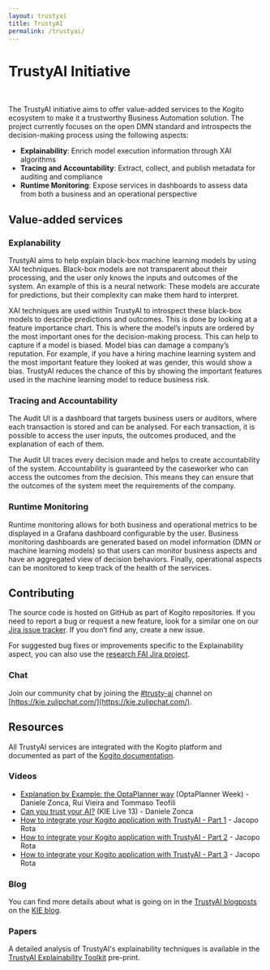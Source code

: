 ```yaml
---
layout: trustyai
title: TrustyAI
permalink: /trustyai/
---
```


# TrustyAI Initiative
<br/>

The TrustyAI initiative aims to offer value-added services to the Kogito ecosystem to make it a trustworthy Business Automation solution. The project currently focuses on the open DMN standard and introspects the decision-making process using the following aspects:

- **Explainability**: Enrich model execution information through XAI algorithms
- **Tracing and Accountability**: Extract, collect, and publish metadata for auditing and compliance
- **Runtime Monitoring**: Expose services in dashboards to assess data from both a business and an operational perspective

## Value-added services

### Explanability
TrustyAI aims to help explain black-box machine learning models by using XAI techniques. 
Black-box models are not transparent about their processing, and the user only knows the inputs and outcomes of the system. 
An example of this is a neural network: These models are accurate for predictions, but their complexity can make them hard to interpret. 

XAI techniques are used within TrustyAI to introspect these black-box models to describe predictions and outcomes. 
This is done by looking at a feature importance chart. This is where the model’s inputs are ordered by the most important ones for the decision-making process. 
This can help to capture if a model is biased. Model bias can damage a company’s reputation. 
For example, if you have a hiring machine learning system and the most important feature they looked at was gender, this would show a bias. 
TrustyAI reduces the chance of this by showing the important features used in the machine learning model to reduce business risk.

### Tracing and Accountability
The Audit UI is a dashboard that targets business users or auditors, where each transaction is stored and can be analysed. 
For each transaction, it is possible to access the user inputs, the outcomes produced, and the explanation of each of them. 

The Audit UI traces every decision made and helps to create accountability of the system. 
Accountability is guaranteed by the caseworker who can access the outcomes from the decision. 
This means they can ensure that the outcomes of the system meet the requirements of the company.

### Runtime Monitoring
Runtime monitoring allows for both business and operational metrics to be displayed in a Grafana dashboard configurable by the user. 
Business monitoring dashboards are generated based on model information (DMN or machine learning models) so that users can monitor business aspects and have an aggregated view of decision behaviors. 
Finally, operational aspects can be monitored to keep track of the health of the services.


## Contributing

The source code is hosted on GitHub as part of Kogito repositories. If you need to report a bug or request a new feature, look for a similar one on our [Jira issue tracker](https://issues.jboss.org/projects/KOGITO). If you don’t find any, create a new issue.

For suggested bug fixes or improvements specific to the Explainability aspect, you can also use the [research FAI Jira project](https://issues.jboss.org/projects/FAI).

### Chat

Join our community chat by joining the [#trusty-ai](https://kie.zulipchat.com/#narrow/stream/232681-trusty-ai) channel on [https://kie.zulipchat.com/](https://kie.zulipchat.com/).

## Resources

All TrustyAI services are integrated with the Kogito platform and documented as part of the [Kogito documentation](https://docs.kogito.kie.org/latest/html_single/).

### Videos

- [Explanation by Example: the OptaPlanner way](https://youtu.be/4H3U6xyCgMI) (OptaPlanner Week) - Daniele Zonca, Rui Vieira and Tommaso Teofili
- [Can you trust your AI?](https://youtu.be/HdEwp2RhG7w) (KIE Live 13) - Daniele Zonca
- [How to integrate your Kogito application with TrustyAI - Part 1](https://youtu.be/exbOCrq8gJE) - Jacopo Rota
- [How to integrate your Kogito application with TrustyAI - Part 2](https://youtu.be/DtY5aWSYWfU) - Jacopo Rota
- [How to integrate your Kogito application with TrustyAI - Part 3](https://youtu.be/8xoqDerWY2s) - Jacopo Rota

### Blog

You can find more details about what is going on in the [TrustyAI blogposts](https://blog.kie.org/all?s=trusty) on the [KIE blog](https://blog.kie.org/).

### Papers

A detailed analysis of TrustyAI's explainability techniques is available in the [TrustyAI Explainability Toolkit](https://arxiv.org/abs/2104.12717) pre-print.
